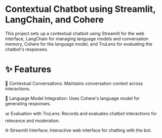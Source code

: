 # Contextual Chatbot using Streamlit, LangChain, and Cohere
This project sets up a contextual chatbot using Streamlit for the web interface, LangChain for managing language models and conversation memory, Cohere for the language model, and TruLens for evaluating the chatbot's responses.

# ✨ Features
💬 Contextual Conversations: Maintains conversation context across interactions.

🤖 Language Model Integration: Uses Cohere's language model for generating responses.

📊 Evaluation with TruLens: Records and evaluates chatbot interactions for relevance and moderation.

🌐 Streamlit Interface: Interactive web interface for chatting with the bot.
